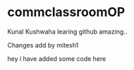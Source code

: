 # commclassroomOP

Kunal Kushwaha learing github amazing..

Changes add by mitesh1

hey i have added some code here